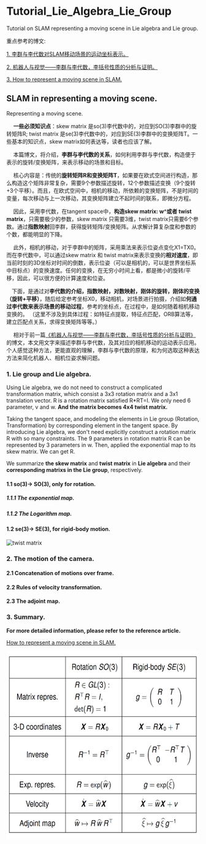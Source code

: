 # Tutorial_Lie_Algebra_Lie_Group
Tutorial on SLAM representing a moving scene in Lie algebra and Lie group.

重点参考的博文: 

[1. 李群与李代数对SLAM移动场景的运动坐标表示。](https://blog.csdn.net/qq_32998593/article/details/124801605?spm=1001.2014.3001.5501)

[2. 机器人与视觉——李群与李代数，李括号性质的分析与证明。](https://blog.csdn.net/qq_32998593/article/details/124684758?spm=1001.2014.3001.5501)

[3. How to represent a moving scene in SLAM.](https://blog.csdn.net/qq_32998593/article/details/124801605?spm=1001.2014.3001.5501)

## SLAM in representing a moving scene.

Representing a moving scene.

&emsp; **一些必须知识点**：skew matrix 是so(3)李代数中的，对应到SO(3)李群中的旋转矩阵R; twist matrix 是se(3)李代数中的，对应到SE(3)李群中的变换矩阵T。一些基本的知识点，skew matrix如何表达等，读者也应该了解。

&emsp; 本篇博文，将介绍，**李群与李代数的关系**，如何利用李群与李代数，构造便于表示的旋转/变换矩阵，来表示移动的场景和目标。
	
&emsp; 核心内容是：传统的**旋转矩阵R和变换矩阵T**，如果要在欧式空间进行构造，那么构造这个矩阵非常复杂，需要9个参数描述旋转，12个参数描述变换（9个旋转+3个平移）。而且，在欧式空间中，相机的移动，所依赖的变换矩阵，不是时间的变量，每次移动与上一次移动，其变换矩阵建立不起时间的联系，即微分方程。

&emsp; 因此，采用李代数，在tangent space中，**构造skew matrix: w^或者 twist matrix**，只需要极少的参数，skew matrix 只需要3维，twist matrix只需要6个参数。通过**指数映射**回李群，获得旋转矩阵/变换矩阵。从求解计算复杂度和参数的个数，都能明显的下降。

&emsp; 此外，相机的移动，对于李群中的矩阵，采用乘法来表示位姿点变化X1=TX0。而在李代数中，可以通过skew matrix 和 twist matrix来表示变换的**相对速度**，即当前时刻的3D坐标对时间的倒数，表示位姿（可以是相机的，可以是世界坐标系中目标点）的变换速度。任何的变换，在无穷小时间上看，都是微小的旋转/平移，因此，可以很方便的计算速度和位姿。

&emsp;下面，是通过对**李代数的介绍，指数映射，对数映射，刚体的旋转，刚体的变换（旋转+平移）**，随后给定参考坐标X0，移动相机，对场景进行拍摄，介绍如**何通过李代数来表示场景的移动过程**，参考的坐标点，在过程中，是如何随着相机移动变换的。
（这里不涉及到具体过程：如特征点提取，特征点匹配，ORB算法等，建立匹配点关系，求得变换矩阵等等。）

&emsp; 相对于前一篇[《机器人与视觉——李群与李代数，李括号性质的分析与证明》](https://blog.csdn.net/qq_32998593/article/details/124684758?spm=1001.2014.3001.5501)的博文，本文用文字来描述李群与李代数，及其对应的相机移动的运动表示应用。个人感觉这种方法，更能直观的理解，李群与李代数的原理，和为何选取这种表达方法来简化机器人、相机位姿求解问题。

### 1. Lie group and Lie algebra.

Using Lie algebra, we do not need to construct a complicated transformation matrix, which consist a 3x3 rotation matrix and a 3x1 translation vector. R is a rotation matrix satisfied R*RT=I. We only need 6 parameter, v and w. **And the matrix becomes 4x4 twist matrix.**

Taking the tangent space, and modeling the elements in Lie group (Rotation, Transformation) by corresponding element in the tangent space.
By introducing Lie algebra, we don't need explicitly construct a rotation matrix R with so many constraints. The 9 parameters in rotation matrix R can be represented by 3 parameters in w. Then, applied the exponential map to its skew matrix. We can get R. 

We summarize **the skew matrix** and **twist matrix** in **Lie algebra** and their **corresponding matrixs in the Lie group**, respectively.

#### 1.1 so(3)-> SO(3), only for rotation. 

##### 1.1.1 The exponential map.
##### 1.1.2 The Logarithm map.

#### 1.2 se(3)-> SE(3), for rigid-body motion.
![twist matrix](twist(1).png)
### 2. The motion of the camera.
#### 2.1 Concatenation of motions over frame.
#### 2.2 Rules of velocity transformation.
#### 2.3 The adjoint map.
### 3. Summary.
**For more detailed information, please refer to the reference article.**

[How to represent a moving scene in SLAM.](https://blog.csdn.net/qq_32998593/article/details/124801605?spm=1001.2014.3001.5501)

<div align=center><img src="./summary.png" alt="scan_simualtion" width = "600" height = "490" />

